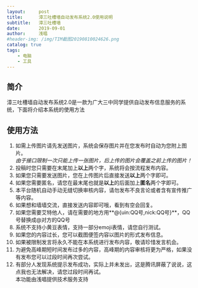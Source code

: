 ```yaml
---
layout:     post
title:      漳三吐槽墙自动发布系统2.0使用说明
subtitle:   漳三吐槽墙
date:       2019-09-01
author:     浅唱
#header-img: /img/TIM截图20190810024626.png
catalog: true
tags:
    - 电脑
    - 工具
---
```


## 简介
漳三吐槽墙自动发布系统2.0是一款为广大三中同学提供自动发布信息服务的系统，下面将介绍本系统的使用方法

## 使用方法
1. 如需上传图片请先发送图片，系统会保存图片并在您发布时自动为您附上图片。    
*由于接口限制一次只能上传一张图片，后上传的图片会覆盖之前上传的图片！*
2. 投稿时您只需要在末尾加上**以上**两个字，系统将会按流程发布内容。
3. 如果您只需要发送图片，您在上传图片后直接发送**以上**两个字即可。
3. 如果您需要匿名，请您在最末尾也就是**以上**的后面加上**匿名**两个字即可。
4. 本平台随机自动手动无缝切换审核内容，请勿发布不良言论或者含有宣传推广等内容。
5. 如果想和墙墙交流，直接发送内容即可哦，看到有空会回复。    
5. 如果您需要艾特他人，请在需要的地方用**@{uin:QQ号,nick:QQ号}**，QQ号替换成@对方的QQ号        
6. 系统不支持小黄豆表情，支持一部分emoji表情，请您自行测试。    
7. 如果您的内容过长，您可以截图便签内容以图片的形式发布信息。
8. 如果被限制发言将永久不能在本系统进行发布内容，敬请珍惜发言机会。
9. 为避免高峰期短时间发布过多的内容，高峰期的内容审核将更为严格，如果没有发布您可以过段时间再次尝试。
10. 有部分人发现系统提示发布成功，实际上并未发出，这是腾讯屏蔽了说说，这点我也无法解决，请您过段时间再试。        
本功能由浅唱提供技术服务支持    


                             
